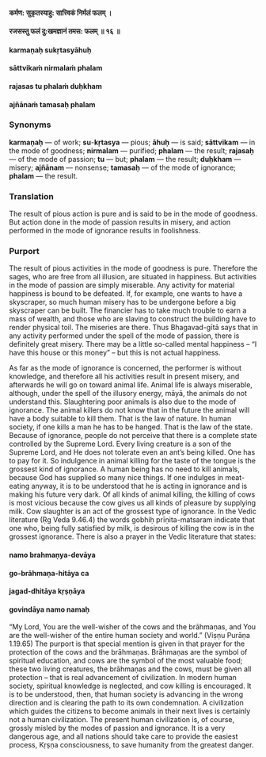 #### कर्मण: सुकृतस्याहु: सात्त्विकं निर्मलं फलम् ।
#### रजसस्तु फलं दु:खमज्ञानं तमस: फलम् ॥ १६ ॥

#### karmaṇaḥ sukṛtasyāhuḥ
#### sāttvikaṁ nirmalaṁ phalam
#### rajasas tu phalaṁ duḥkham
#### ajñānaṁ tamasaḥ phalam

### Synonyms

**karmaṇaḥ** — of work; **su**-**kṛtasya** — pious; **āhuḥ** — is said; **sāttvikam** — in the mode of goodness; **nirmalam** — purified; **phalam** — the result; **rajasaḥ** — of the mode of passion; **tu** — but; **phalam** — the result; **duḥkham** — misery; **ajñānam** — nonsense; **tamasaḥ** — of the mode of ignorance; **phalam** — the result.

### Translation

The result of pious action is pure and is said to be in the mode of goodness. But action done in the mode of passion results in misery, and action performed in the mode of ignorance results in foolishness.

### Purport

The result of pious activities in the mode of goodness is pure. Therefore the sages, who are free from all illusion, are situated in happiness. But activities in the mode of passion are simply miserable. Any activity for material happiness is bound to be defeated. If, for example, one wants to have a skyscraper, so much human misery has to be undergone before a big skyscraper can be built. The financier has to take much trouble to earn a mass of wealth, and those who are slaving to construct the building have to render physical toil. The miseries are there. Thus Bhagavad-gītā says that in any activity performed under the spell of the mode of passion, there is definitely great misery. There may be a little so-called mental happiness – “I have this house or this money” – but this is not actual happiness.

As far as the mode of ignorance is concerned, the performer is without knowledge, and therefore all his activities result in present misery, and afterwards he will go on toward animal life. Animal life is always miserable, although, under the spell of the illusory energy, māyā, the animals do not understand this. Slaughtering poor animals is also due to the mode of ignorance. The animal killers do not know that in the future the animal will have a body suitable to kill them. That is the law of nature. In human society, if one kills a man he has to be hanged. That is the law of the state. Because of ignorance, people do not perceive that there is a complete state controlled by the Supreme Lord. Every living creature is a son of the Supreme Lord, and He does not tolerate even an ant’s being killed. One has to pay for it. So indulgence in animal killing for the taste of the tongue is the grossest kind of ignorance. A human being has no need to kill animals, because God has supplied so many nice things. If one indulges in meat-eating anyway, it is to be understood that he is acting in ignorance and is making his future very dark. Of all kinds of animal killing, the killing of cows is most vicious because the cow gives us all kinds of pleasure by supplying milk. Cow slaughter is an act of the grossest type of ignorance. In the Vedic literature (Ṛg Veda 9.46.4) the words gobhiḥ prīṇita-matsaram indicate that one who, being fully satisfied by milk, is desirous of killing the cow is in the grossest ignorance. There is also a prayer in the Vedic literature that states:

#### namo brahmaṇya-devāya
#### go-brāhmaṇa-hitāya ca
#### jagad-dhitāya kṛṣṇāya
#### govindāya namo namaḥ

“My Lord, You are the well-wisher of the cows and the brāhmaṇas, and You are the well-wisher of the entire human society and world.” (Viṣṇu Purāṇa 1.19.65) The purport is that special mention is given in that prayer for the protection of the cows and the brāhmaṇas. Brāhmaṇas are the symbol of spiritual education, and cows are the symbol of the most valuable food; these two living creatures, the brāhmaṇas and the cows, must be given all protection – that is real advancement of civilization. In modern human society, spiritual knowledge is neglected, and cow killing is encouraged. It is to be understood, then, that human society is advancing in the wrong direction and is clearing the path to its own condemnation. A civilization which guides the citizens to become animals in their next lives is certainly not a human civilization. The present human civilization is, of course, grossly misled by the modes of passion and ignorance. It is a very dangerous age, and all nations should take care to provide the easiest process, Kṛṣṇa consciousness, to save humanity from the greatest danger.